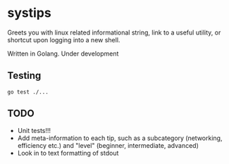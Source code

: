 # systips

Greets you with linux related informational string, link to a useful utility, or shortcut upon logging into a new shell.

Written in Golang. Under development

## Testing
`go test ./...`

## TODO
- Unit tests!!!
- Add meta-information to each tip, such as a subcategory (networking, efficiency etc.) and "level" (beginner, intermediate, advanced)
- Look in to text formatting of stdout
